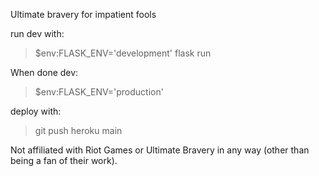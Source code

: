 Ultimate bravery for impatient fools

run dev with:
> $env:FLASK_ENV='development'
> flask run

When done dev:
> $env:FLASK_ENV='production'

deploy with:
> git push heroku main

Not affiliated with Riot Games or Ultimate Bravery in any way (other than being a fan of their work).